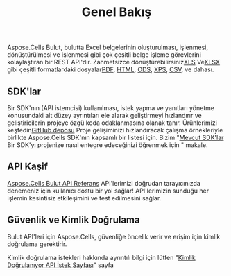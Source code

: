﻿---
title: Genel Bakış
second_title: Aspose.Cells Cloud Documen
type: docs
url: /tr/overview/
description: Aspose.Cells Bulut, oluşturma, dönüştürme, birleştirme, bölme, koruma, iç nesne işlemleri vb. için Excel'i destekler
weight: 10
---
 Aspose.Cells Bulut, bulutta Excel belgelerinin oluşturulması, işlenmesi, dönüştürülmesi ve işlenmesi gibi çok çeşitli belge işleme görevlerini kolaylaştıran bir REST API'dir. Zahmetsizce dönüştürebilirsiniz[XLS](https://docs.fileformat.com/spreadsheet/xls/) Ve[XLSX](https://docs.fileformat.com/spreadsheet/xlsx/) gibi çeşitli formatlardaki dosyalar[PDF](https://docs.fileformat.com/view/pdf/), [HTML](https://docs.fileformat.com/web/html/), [ODS](https://docs.fileformat.com/spreadsheet/ods/), [XPS](https://docs.fileformat.com/page-description-language/xps/), [CSV](https://docs.fileformat.com/spreadsheet/csv/), ve dahası.


## **SDK'lar**

Bir SDK'nın (API istemcisi) kullanılması, istek yapma ve yanıtları yönetme konusundaki alt düzey ayrıntıları ele alarak geliştirmeyi hızlandırır ve geliştiricilerin projeye özgü koda odaklanmasına olanak tanır. Ürünlerimizi keşfedin[GitHub deposu](https://github.com/aspose-cells-cloud) Proje gelişiminizi hızlandıracak çalışma örnekleriyle birlikte Aspose.Cells SDK'nın kapsamlı bir listesi için. Bizim "[Mevcut SDK'lar](/cells/tr/available-sdks/) Bir SDK'yı projenize nasıl entegre edeceğinizi öğrenmek için " makale.


## **API Kaşif**

[Aspose.Cells Bulut API Referans](https://apireference.aspose.cloud/cells/) API'lerimizi doğrudan tarayıcınızda denemeniz için kullanıcı dostu bir yol sağlar! API'lerimizin sunduğu her işlemin kesintisiz etkileşimini ve test edilmesini sağlar.



## **Güvenlik ve Kimlik Doğrulama**
Bulut API'leri için Aspose.Cells, güvenliğe öncelik verir ve erişim için kimlik doğrulama gerektirir.

Kimlik doğrulama istekleri hakkında ayrıntılı bilgi için lütfen "[Kimlik Doğrulanıyor API İstek Sayfası](/total/getting-started/rest-api-overview/authenticating-api-requests/)" sayfa


